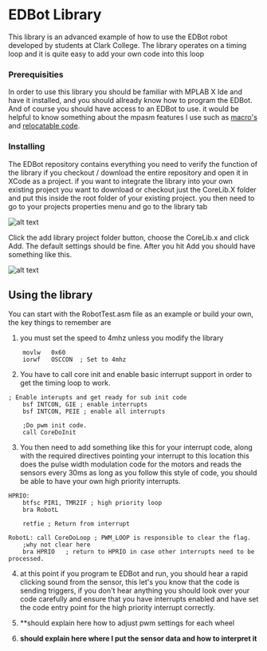 # EDBot Library

This library is an advanced example of how to use the EDBot robot developed by students at Clark College. The library operates on a timing loop and it is quite easy to add your own code into this loop

### Prerequisities

In order to use this library you should be familiar with MPLAB X Ide and have it installed, and you should allready know how to program the EDBot.
And of course you should have access to an EDBot to use.
it would be helpful to know something about the mpasm features I use such as [macro's](docs/macro.md) and [relocatable code](docs/code.md).

### Installing

The EDBot repository contains everything you need to verify the function of the library if you checkout / download the entire repository and open it in XCode as a project.
if you want to integrate the library into your own existing project you want to download or checkout just the CoreLib.X folder and put this inside the root folder of your existing project.
you then need to go to your projects properties menu and go to the library tab

![alt text](https://github.com/PersonalTransport/EDbot/blob/master/img/install_01.png "Library Settings")

Click the add library project folder button, choose the CoreLib.x and click Add. The default settings should be fine. After you hit Add you should have something like this.

![alt text](https://github.com/PersonalTransport/EDbot/blob/master/img/install_02.png "Library Settings")


## Using the library

You can start with the RobotTest.asm file as an example or build your own, the key things to remember are
1. you must set the speed to 4mhz unless you modify the library
```assembly
	movlw   0x60	
	iorwf   OSCCON	; Set to 4mhz
```
2. You have to call core init and enable basic interrupt support in order to get the timing loop to work.
```assembly
; Enable interupts and get ready for sub init code
	bsf INTCON, GIE ; enable interrupts
	bsf INTCON, PEIE ; enable all interrupts
    
	;Do pwm init code.
	call CoreDoInit
```
3. You then need to add something like this for your interrupt code, along with the required directives pointing your interrupt to this location this does the pulse width modulation code for the motors and reads the sensors every 30ms as long as you follow this style of code, you should be able to have your own high priority interrupts.
```assembly
HPRIO:
	btfsc PIR1, TMR2IF ; high priority loop
	bra RobotL
   
	retfie ; Return from interrupt

RobotL: call CoreDoLoop ; PWM_LOOP is responsible to clear the flag.
	;why not clear here
	bra HPRIO	; return to HPRIO in case other interrupts need to be processed.
```

4. at this point if you program te EDBot and run, you should hear a rapid clicking sound from the sensor, this let's you know that the code is sending triggers, if you don't hear anything you should look over your code carefully and ensure that you have interrupts enabled and have set the code entry point for the high priority interrupt correctly.

5. **should explain here how to adjust pwm settings for each wheel
6. **should explain here where I put the sensor data and how to interpret it**




